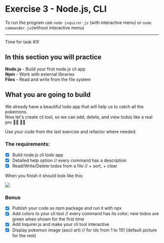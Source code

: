 # Exercise 3 - Node.js, CLI

To run the program use `node inquirer.js` (with interactive menu) or `node commander.js`(without interactive menu)

-----

Time for task #3!<br>

## In this section you will practice

**Node.js** - Build your first node.js cli app <br>
**Npm** - Work with external libraries <br>
**Files** - Read and write from the file system <br>

## What you are going to build

We already have a beautiful todo app that will help us to catch all the pokemons. <br>
Now let's create cli tool, so we can add, delete, and view todos like a real pro 👩‍💻 🧑‍💻

Use your code from the last exercise and refactor where needed.

### The requirements:

- [x] Build node.js cli todo app
- [x] Detailed help option // every command has a description
- [x] Read/Write/Delete todos from a file // + sort, + clear

When you finish it should look like this:

![](../assets/cli.gif)

### Bonus

- [x] Publish your code as npm package and run it with npx
- [x] Add colors to your cli tool // every command has its color; new todos are green when shown for the first time
- [x] Add Inquirer.js and make your cli tool interactive
- [x] Display pokemon image (ascii art) // for ids from 1 to 151 (default picture for the rest)
